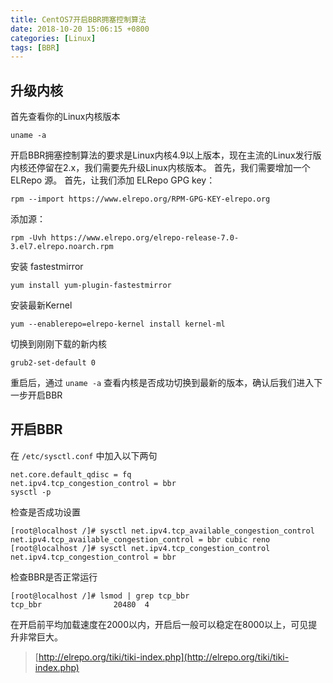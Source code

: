 ```yaml
---
title: CentOS7开启BBR拥塞控制算法
date: 2018-10-20 15:06:15 +0800
categories: [Linux]
tags: [BBR]
---
```

## 升级内核
首先查看你的Linux内核版本
```shell
uname -a
```
开启BBR拥塞控制算法的要求是Linux内核4.9以上版本，现在主流的Linux发行版内核还停留在2.x，我们需要先升级Linux内核版本。
首先，我们需要增加一个 ELRepo 源。
首先，让我们添加 ELRepo GPG key：

```shell
rpm --import https://www.elrepo.org/RPM-GPG-KEY-elrepo.org
```
添加源：
```shell
rpm -Uvh https://www.elrepo.org/elrepo-release-7.0-3.el7.elrepo.noarch.rpm
```
安装 fastestmirror
```shell
yum install yum-plugin-fastestmirror
```
安装最新Kernel
```shell
yum --enablerepo=elrepo-kernel install kernel-ml
```
切换到刚刚下载的新内核
```shell
grub2-set-default 0
```
重启后，通过 `uname -a` 查看内核是否成功切换到最新的版本，确认后我们进入下一步开启BBR

## 开启BBR
在 `/etc/sysctl.conf` 中加入以下两句
```shell
net.core.default_qdisc = fq
net.ipv4.tcp_congestion_control = bbr
sysctl -p
```
检查是否成功设置
```shell
[root@localhost /]# sysctl net.ipv4.tcp_available_congestion_control
net.ipv4.tcp_available_congestion_control = bbr cubic reno
[root@localhost /]# sysctl net.ipv4.tcp_congestion_control
net.ipv4.tcp_congestion_control = bbr
```
检查BBR是否正常运行
```shell
[root@localhost /]# lsmod | grep tcp_bbr
tcp_bbr                20480  4
```
在开启前平均加载速度在2000以内，开启后一般可以稳定在8000以上，可见提升非常巨大。

> [http://elrepo.org/tiki/tiki-index.php](http://elrepo.org/tiki/tiki-index.php)
